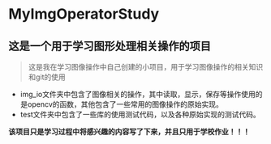 ﻿# MyImgOperatorStudy
## 这是一个用于学习图形处理相关操作的项目
> 这是我在学习图像操作中自己创建的小项目，用于学习图像操作的相关知识和git的使用

- img_io文件夹中包含了图像相关的操作，其中读取，显示，保存等操作使用的是opencv的函数，其他包含了一些常用的图像操作的原始实现。
- test文件夹中包含了一些库的使用测试代码，以及各种原始实现的测试代码。

**该项目只是学习过程中将感兴趣的内容写了下来，并且只用于学校作业！！！**
